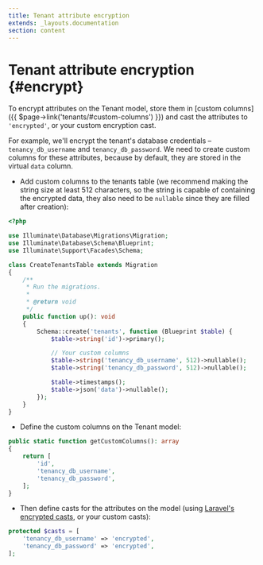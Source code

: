 ```yaml
---
title: Tenant attribute encryption
extends: _layouts.documentation
section: content
---
```


# Tenant attribute encryption {#encrypt}

To encrypt attributes on the Tenant model, store them in [custom columns]({{ $page->link('tenants/#custom-columns') }}) and cast the attributes to `'encrypted'`, or your custom encryption cast.

For example, we'll encrypt the tenant's database credentials – `tenancy_db_username` and `tenancy_db_password`. We need to create custom columns for these attributes, because by default, they are stored in the virtual `data` column.

- Add custom columns to the tenants table (we recommend making the string size at least 512 characters, so the string is capable of containing the encrypted data, they also need to be `nullable` since they are filled after creation):

```php
<?php

use Illuminate\Database\Migrations\Migration;
use Illuminate\Database\Schema\Blueprint;
use Illuminate\Support\Facades\Schema;

class CreateTenantsTable extends Migration
{
    /**
     * Run the migrations.
     *
     * @return void
     */
    public function up(): void
    {
        Schema::create('tenants', function (Blueprint $table) {
            $table->string('id')->primary();

            // Your custom columns
            $table->string('tenancy_db_username', 512)->nullable();
            $table->string('tenancy_db_password', 512)->nullable();

            $table->timestamps();
            $table->json('data')->nullable();
        });
    }
}
```

- Define the custom columns on the Tenant model:

```php
public static function getCustomColumns(): array
{
    return [
        'id',
        'tenancy_db_username',
        'tenancy_db_password',
    ];
}
```

- Then define casts for the attributes on the model (using [Laravel's encrypted casts](https://laravel.com/docs/9.x/eloquent-mutators#encrypted-casting), or your custom casts):

```php
protected $casts = [
    'tenancy_db_username' => 'encrypted',
    'tenancy_db_password' => 'encrypted',
];
```
